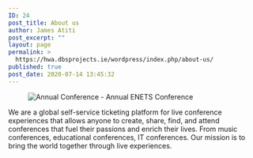 ```yaml
---
ID: 24
post_title: About us
author: James Atiti
post_excerpt: ""
layout: page
permalink: >
  https://hwa.dbsprojects.ie/wordpress/index.php/about-us/
published: true
post_date: 2020-07-14 13:45:32
---
```

<!-- wp:image {"id":127,"sizeSlug":"large"} -->
<figure class="wp-block-image size-large"><img src="https://hwa.dbsprojects.ie/wordpress/wp-content/uploads/2020/07/image.jpeg" alt="Annual Conference - Annual ENETS Conference" class="wp-image-127"/></figure>
<!-- /wp:image -->

<!-- wp:paragraph -->
<p>We are a global self-service ticketing platform for live conference experiences that allows anyone to create, share, find, and attend conferences that fuel their passions and enrich their lives. From music conferences, educational conferences, IT conferences. Our mission is to bring the world together through live experiences.</p>
<!-- /wp:paragraph -->